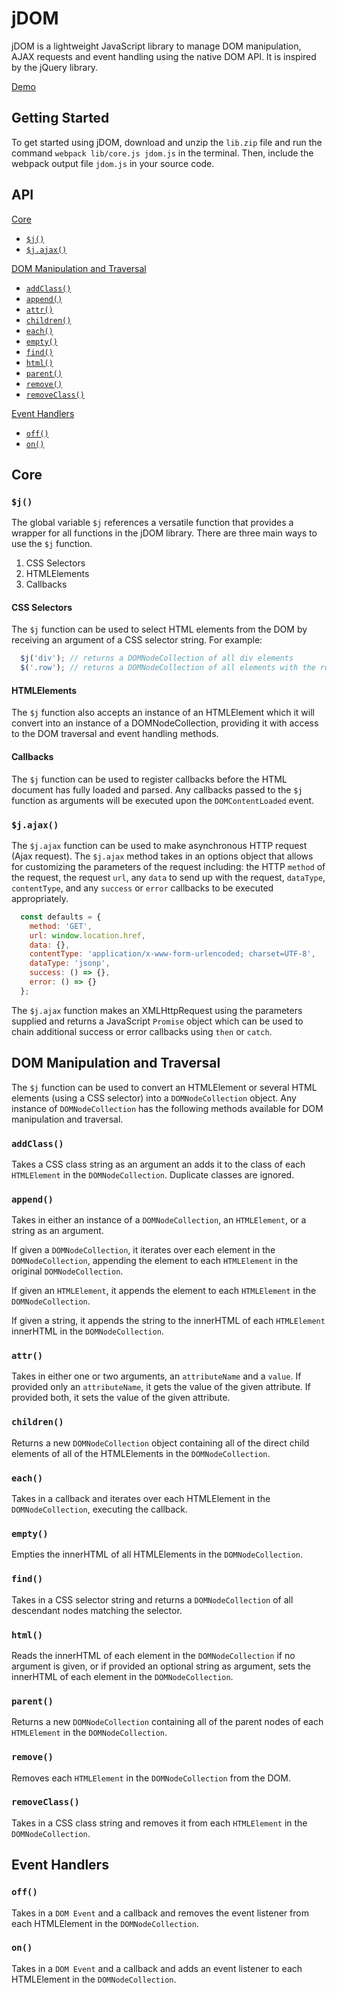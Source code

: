 # jDOM

jDOM is a lightweight JavaScript library to manage DOM manipulation, AJAX requests and event handling using the native DOM API. It is inspired by the jQuery library.

[Demo](#)

## Getting Started

To get started using jDOM, download and unzip the `lib.zip` file and run the command `webpack lib/core.js jdom.js` in the terminal. Then, include the webpack output file `jdom.js` in your source code.

## API

[Core](#core)  

- [`$j()`](#j)  
- [`$j.ajax()`](#jajax)

[DOM Manipulation and Traversal](#dom-manipulation-and-traversal)

- [`addClass()`](#addclass)
- [`append()`](#append)
- [`attr()`](#attr)
- [`children()`](#children)
- [`each()`](#each)
- [`empty()`](#empty)
- [`find()`](#find)
- [`html()`](#html)
- [`parent()`](#parent)
- [`remove()`](#remove)
- [`removeClass()`](#removeclass)

[Event Handlers](#event-handlers)

- [`off()`](#off)
- [`on()`](#on)

## Core

### `$j()`

The global variable `$j` references a versatile function that provides a wrapper for all functions in the jDOM library. There are three main ways to use the `$j` function.

1. CSS Selectors
2. HTMLElements
3. Callbacks

#### CSS Selectors

The `$j` function can be used to select HTML elements from the DOM by receiving an argument of a CSS selector string. For example:

```javascript
  $j('div'); // returns a DOMNodeCollection of all div elements
  $('.row'); // returns a DOMNodeCollection of all elements with the row class
```

#### HTMLElements

The `$j` function also accepts an instance of an HTMLElement which it will convert into an instance of a DOMNodeCollection, providing it with access to the DOM traversal and event handling methods.


#### Callbacks

The `$j` function can be used to register callbacks before the HTML document has fully loaded and parsed. Any callbacks passed to the `$j` function as arguments will be executed upon the `DOMContentLoaded` event.

### `$j.ajax()`

The `$j.ajax` function can be used to make asynchronous HTTP request (Ajax request). The `$j.ajax` method takes in an options object that allows for customizing the parameters of the request including: the HTTP `method` of the request, the request `url`, any `data` to send up with the request, `dataType`, `contentType`, and any `success` or `error` callbacks to be executed appropriately.

```javascript
  const defaults = {
    method: 'GET',
    url: window.location.href,
    data: {},
    contentType: 'application/x-www-form-urlencoded; charset=UTF-8',
    dataType: 'jsonp',
    success: () => {},
    error: () => {}
  };
```
The `$j.ajax` function makes an XMLHttpRequest using the parameters supplied and returns a JavaScript `Promise` object which can be used to chain additional success or error callbacks using `then` or `catch`.

## DOM Manipulation and Traversal

The `$j` function can be used to convert an HTMLElement or several HTML elements (using a CSS selector) into a `DOMNodeCollection` object. Any instance of `DOMNodeCollection` has the following methods available for DOM manipulation and traversal.

### `addClass()`

Takes a CSS class string as an argument an adds it to the class of each `HTMLElement` in the `DOMNodeCollection`. Duplicate classes are ignored.

### `append()`

Takes in either an instance of a `DOMNodeCollection`, an `HTMLElement`, or a string as an argument.

If given a `DOMNodeCollection`, it iterates over each element in the `DOMNodeCollection`, appending the element to each `HTMLElement` in the original `DOMNodeCollection`.

If given an `HTMLElement`, it appends the element to each `HTMLElement` in the `DOMNodeCollection`.

If given a string, it appends the string to the innerHTML of each `HTMLElement` innerHTML in the `DOMNodeCollection`.

### `attr()`

Takes in either one or two arguments, an `attributeName` and a `value`. If provided only an `attributeName`, it gets the value of the given attribute. If provided both, it sets the value of the given attribute.

### `children()`

Returns a new `DOMNodeCollection` object containing all of the direct child elements of all of the HTMLElements in the `DOMNodeCollection`.

### `each()`

Takes in a callback and iterates over each HTMLElement in the `DOMNodeCollection`, executing the callback.

### `empty()`

Empties the innerHTML of all HTMLElements in the `DOMNodeCollection`.

### `find()`

Takes in a CSS selector string and returns a `DOMNodeCollection` of all descendant nodes matching the selector.

### `html()`

Reads the innerHTML of each element in the `DOMNodeCollection` if no argument is given, or if provided an optional string as argument, sets the innerHTML of each element in the `DOMNodeCollection`.

### `parent()`

Returns a new `DOMNodeCollection` containing all of the parent nodes of each `HTMLElement` in the `DOMNodeCollection`.

### `remove()`

Removes each `HTMLElement` in the `DOMNodeCollection` from the DOM.

### `removeClass()`

Takes in a CSS class string and removes it from each `HTMLElement` in the `DOMNodeCollection`.

## Event Handlers

### `off()`

Takes in a `DOM Event` and a callback and removes the event listener from each HTMLElement in the `DOMNodeCollection`.

### `on()`

Takes in a `DOM Event` and a callback and adds an event listener to each HTMLElement in the `DOMNodeCollection`.
